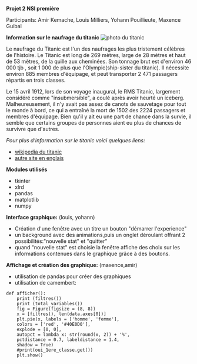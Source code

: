 __Projet 2 NSI première__
                                                          
                                                        
Participants: Amir Kemache, Louis Milliers, Yohann Pouillieute, Maxence Guibal
                                                       
                                                       
__Information sur le naufrage du titanic__
![photo du titanic](http://c.files.bbci.co.uk/1C60/production/_118046270_gettyimages-877330410.jpg)

Le naufrage du Titanic est l'un des naufrages les plus tristement célèbres de l'histoire. 
Le Titanic est long de 269 mètres, large de 28 mètres et haut de 53 mètres, de la quille aux cheminées. Son tonnage brut est d'environ 46 000 tjb , soit 1 000 de plus que l'Olympic(ship-sister du titanic). Il nécessite environ 885 membres d'équipage, et peut transporter 2 471 passagers répartis en trois classes. 

Le 15 avril 1912, lors de son voyage inaugural, le RMS Titanic, largement considéré comme "insubmersible", a coulé après avoir heurté un iceberg. Malheureusement, il n'y avait pas assez de canots de sauvetage pour tout le monde à bord, ce qui a entraîné la mort de 1502 des 2224 passagers et membres d'équipage. Bien qu'il y ait eu une part de chance dans la survie, il semble que certains groupes de personnes aient eu plus de chances de survivre que d'autres.  

*Pour plus d'information sur le titanic voici quelques liens:*
* [wikipedia du titanic](https://fr.wikipedia.org/wiki/Passagers_du_Titanic)
* [autre site en englais](http://mashable.com/2016/04/14/titanic-survivors)


__Modules utilisés__
             
* tkinter
* xlrd
* pandas
* matplotlib
* numpy



__Interface graphique:__ (louis, yohann)


* Création d'une fenêtre avec un titre un bouton "démarrer l'experience"
* un background avec des animations,puis un onglet déroulant offrant 2 possibilités:"nouvelle stat" et "quitter"
* quand "nouvelle stat" est choisie la fenêtre affiche des choix sur les informations contenues dans le graphique grâce à des boutons.


__Affichage et création des graphique:__ (maxence,amir)
         
* utilisation de pandas pour créer des graphiques
* utilisation de camembert:
```
def afficher(): 
    print (filtres()) 
    print (total_variables()) 
    fig = Figure(figsize = (8, 8)) 
    x = [filtres(), len(data.axes[0])] 
    plt.pie(x, labels = ['homme', 'femme'], 
    colors = ['red', '#40E0D0'],  
    explode = [0, 0], 
    autopct = lambda x: str(round(x, 2)) + '%',  
    pctdistance = 0.7, labeldistance = 1.4,  
    shadow = True)  
    #print(oui_1ere_classe.get()) 
    plt.show()    
```









